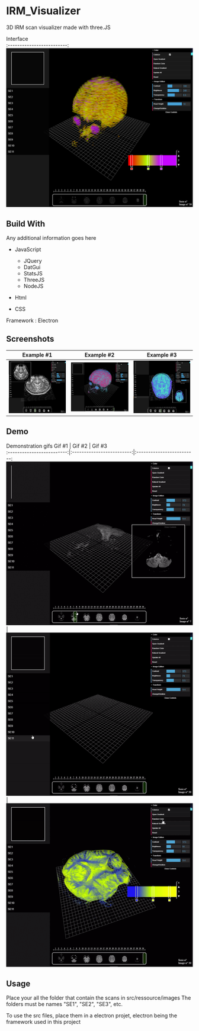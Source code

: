 # IRM_Visualizer
3D IRM scan visualizer made with three.JS


Interface            
:-------------------------:
![](Images/Interface.png)    


## Build With

Any additional information goes here

- JavaScript
    - JQuery
    - DatGui
    - StatsJS
    - ThreeJS
    - NodeJS

- Html
- CSS

Framework : Electron

## Screenshots

Example #1                 |  Example #2               | Example #3
:-------------------------:|:-------------------------:|:-------------------------:
![](Images/Capture1.png)   |  ![](Images/Capture2.png)|  ![](Images/Capture3.png)


## Demo

Demonstration gifs
Gif #1                     |  Gif #2     |  Gif #3    
:-------------------------:|:-------------------------:|:-------------------------:
![](Images/1.gif)       | ![](Images/2.gif)   | ![](Images/3.gif) 

 ## Usage
 
 Place your all the folder that contain the scans in src/ressource/images
 The folders must be names "SE1", "SE2", "SE3", etc.
 
 To use the src files, place them in a electron projet, electron being the framework used in this project

